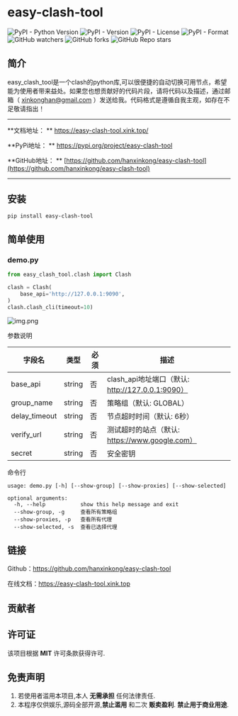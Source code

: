 # easy-clash-tool

![PyPI - Python Version](https://img.shields.io/pypi/pyversions/easy-clash-tool)
![PyPI - Version](https://img.shields.io/pypi/v/easy-clash-tool)
![PyPI - License](https://img.shields.io/pypi/l/easy-clash-tool)
![PyPI - Format](https://img.shields.io/pypi/format/easy-clash-tool)
![GitHub watchers](https://img.shields.io/github/watchers/hanxinkong/easy-clash-tool)
![GitHub forks](https://img.shields.io/github/forks/hanxinkong/easy-clash-tool)
![GitHub Repo stars](https://img.shields.io/github/stars/hanxinkong/easy-clash-tool)

## 简介

easy_clash_tool是一个clash的python库,可以很便捷的自动切换可用节点，希望能为使用者带来益处。如果您也想贡献好的代码片段，请将代码以及描述，通过邮箱（ [xinkonghan@gmail.com](mailto:hanxinkong<xinkonghan@gmail.com>)
）发送给我。代码格式是遵循自我主观，如存在不足敬请指出！

----
**文档地址：
** <a href="https://easy-clash-tool.xink.top/" target="_blank">https://easy-clash-tool.xink.top/ </a>

**PyPi地址：
** <a href="https://pypi.org/project/easy-clash-tool" target="_blank">https://pypi.org/project/easy-clash-tool </a>

**GitHub地址：
** [https://github.com/hanxinkong/easy-clash-tool](https://github.com/hanxinkong/easy-clash-tool)

----

## 安装

<div class="termy">

```console
pip install easy-clash-tool
```

</div>

## 简单使用

### demo.py

```python
from easy_clash_tool.clash import Clash

clash = Clash(
    base_api='http://127.0.0.1:9090',
)
clash.clash_cli(timeout=10)
```

![img.png](res%2Fimg.png)

参数说明

| 字段名           | 类型     | 必须 | 描述                                       |
|---------------|--------|----|------------------------------------------|
| base_api      | string | 否  | clash_api地址端口（默认: http://127.0.0.1:9090） |
| group_name    | string | 否  | 策略组（默认: GLOBAL）                          |
| delay_timeout | string | 否  | 节点超时时间（默认: 6秒）                           |
| verify_url    | string | 否  | 测试超时的站点（默认: https://www.google.com）      |
| secret        | string | 否  | 安全密钥                                     |

命令行

```shell
usage: demo.py [-h] [--show-group] [--show-proxies] [--show-selected]

optional arguments:
  -h, --help           show this help message and exit
  --show-group, -g     查看所有策略组
  --show-proxies, -p   查看所有代理
  --show-selected, -s  查看已选择代理
```

## 链接

Github：https://github.com/hanxinkong/easy-clash-tool

在线文档：https://easy-clash-tool.xink.top

## 贡献者

## 许可证

该项目根据 **MIT** 许可条款获得许可.

## 免责声明

1. 若使用者滥用本项目,本人 **无需承担** 任何法律责任.
2. 本程序仅供娱乐,源码全部开源,**禁止滥用** 和二次 **贩卖盈利**.  **禁止用于商业用途**.

